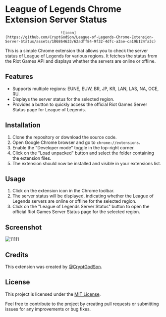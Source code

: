 # League of Legends Chrome Extension Server Status
                             ![icon](https://github.com/CryptGodSon/League-of-Legends-Chrome-Extension-Server-Status/assets/106864633/62adff84-9f32-4dfc-a3ae-ca19b124fa3c)

This is a simple Chrome extension that allows you to check the server status of League of Legends for various regions. It fetches the status from the Riot Games API and displays whether the servers are online or offline.

## Features

- Supports multiple regions: EUNE, EUW, BR, JP, KR, LAN, LAS, NA, OCE, RU.
- Displays the server status for the selected region.
- Provides a button to quickly access the official Riot Games Server Status page for League of Legends.

## Installation

1. Clone the repository or download the source code.
2. Open Google Chrome browser and go to `chrome://extensions`.
3. Enable the "Developer mode" toggle in the top-right corner.
4. Click on the "Load unpacked" button and select the folder containing the extension files.
5. The extension should now be installed and visible in your extensions list.

## Usage

1. Click on the extension icon in the Chrome toolbar.
2. The server status will be displayed, indicating whether the League of Legends servers are online or offline for the selected region.
3. Click on the "League of Legends Server Status" button to open the official Riot Games Server Status page for the selected region.

## Screenshot
![11111](https://github.com/CryptGodSon/League-of-Legends-Chrome-Extension-Server-Status/assets/106864633/894a4e66-c4ab-4ae6-9647-cdff188b8462)

## Credits

This extension was created by [@CryptGodSon](https://github.com/CryptGodSon).

## License

This project is licensed under the [MIT License](LICENSE).

Feel free to contribute to the project by creating pull requests or submitting issues for any improvements or bug fixes.
